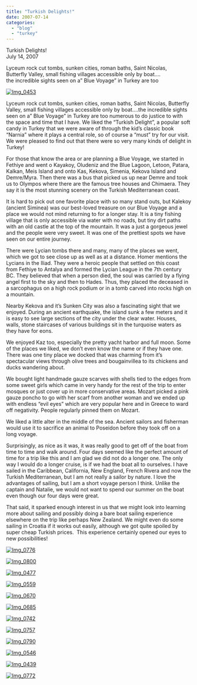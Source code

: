 ```yaml
---
title: "Turkish Delights!"
date: 2007-07-14
categories: 
  - "blog"
  - "turkey"
---
```


Turkish Delights!  
July 14, 2007

Lyceum rock cut tombs, sunken cities, roman baths, Saint Nicolas,  
Butterfly Valley, small fishing villages accessible only by boat....  
the incredible sights seen on a” Blue Voyage” in Turkey are too

<!--more-->

[![Img_0453](https://pub-ac94b3f306b24c0dba4238943c97f2e1.r2.dev/soultravelers3/images/2008/03/03/img_0453.png "Img_0453")](https://pub-ac94b3f306b24c0dba4238943c97f2e1.r2.dev/photos/uncategorized/2008/03/03/img_0453.png)

Lyceum rock cut tombs, sunken cities, roman baths, Saint Nicolas, Butterfly Valley, small fishing villages accessible only by boat....the incredible sights seen on a” Blue Voyage” in Turkey are too numerous to do justice to with the space and time that I have. We liked the “Turkish Delight”, a popular soft candy in Turkey that we were aware of through the kid’s classic book “Narnia” where it plays a central role, so of course a “must” try for our visit. We were pleased to find out that there were so very many kinds of delight in Turkey!

For those that know the area or are planning a Blue Voyage, we started in Fethiye and went o Kayakoy, Oludeniz and the Blue Lagoon, Letoon, Patara, Kalkan, Meis Island and onto Kas, Kekova, Simenia, Kekova Island and Demre/Myra. Then there was a bus that picked us up near Demre and took us to Olympos where there are the famous tree houses and Chimaera. They say it is the most stunning scenery on the Turkish Mediterranean coast.

It is hard to pick out one favorite place with so many stand outs, but Kalekoy (ancient Siminea) was our best-loved treasure on our Blue Voyage and a place we would not mind returning to for a longer stay. It is a tiny fishing village that is only accessible via water with no roads, but tiny dirt paths with an old castle at the top of the mountain. It was a just a gorgeous jewel and the people were very sweet. It was one of the prettiest spots we have seen on our entire journey.   

There were Lycian tombs there and many, many of the places we went, which we got to see close up as well as at a distance. Homer mentions the Lycians in the Iliad. They were a heroic people that settled on this coast from Fethiye to Antalya and formed the Lycian League in the 7th century BC. They believed that when a person died, the soul was carried by a flying angel first to the sky and then to Hades. Thus, they placed the deceased in a sarcophagus on a high rock podium or in a tomb carved into rocks high on a mountain.

Nearby Kekova and it’s Sunken City was also a fascinating sight that we enjoyed. During an ancient earthquake, the island sunk a few meters and it is easy to see large sections of the city under the clear water. Houses, walls, stone staircases of various buildings sit in the turquoise waters as they have for eons.

We enjoyed Kaz too, especially the pretty yacht harbor and full moon. Some of the places we liked, we don’t even know the name or if they have one. There was one tiny place we docked that was charming from it’s spectacular views through olive trees and bougainvillea to its chickens and ducks wandering about.

We bought light handmade gauze scarves with shells tied to the edges from some sweet girls which came in very handy for the rest of the trip to enter mosques or just cover up in more conservative areas. Mozart picked a pink gauze poncho to go with her scarf from another woman and we ended up with endless “evil eyes” which are very popular here and in Greece to ward off negativity. People regularly pinned them on Mozart.

We liked a little alter in the middle of the sea. Ancient sailors and fisherman would use it to sacrifice an animal to Poseidon before they took off on a long voyage.

Surprisingly, as nice as it was, it was really good to get off of the boat from time to time and walk around. Four days seemed like the perfect amount of time for a trip like this and I am glad we did not do a longer one. The only way I would do a longer cruise, is if we had the boat all to ourselves. I have sailed in the Caribbean, California, New England, French Rivera and now the Turkish Mediterranean, but I am not really a sailor by nature. I love the advantages of sailing, but I am a short voyage person I think. Unlike the captain and Natalie, we would not want to spend our summer on the boat even though our four days were great.

That said, it sparked enough interest in us that we might look into learning more about sailing and possibly doing a bare boat sailing experience elsewhere on the trip like perhaps New Zealand. We might even do some sailing in Croatia if it works out easily, although we got quite spoiled by super cheap Turkish prices.  This experience certainly opened our eyes to new possibilities!

[![Img_0776](https://pub-ac94b3f306b24c0dba4238943c97f2e1.r2.dev/soultravelers3/images/2008/03/03/img_0776.png "Img_0776")](https://pub-ac94b3f306b24c0dba4238943c97f2e1.r2.dev/photos/uncategorized/2008/03/03/img_0776.png)

[![Img_0800](https://pub-ac94b3f306b24c0dba4238943c97f2e1.r2.dev/soultravelers3/images/2008/03/03/img_0800.png "Img_0800")](https://pub-ac94b3f306b24c0dba4238943c97f2e1.r2.dev/photos/uncategorized/2008/03/03/img_0800.png)

[![Img_0477](https://pub-ac94b3f306b24c0dba4238943c97f2e1.r2.dev/soultravelers3/images/2008/03/03/img_0477.png "Img_0477")](https://pub-ac94b3f306b24c0dba4238943c97f2e1.r2.dev/photos/uncategorized/2008/03/03/img_0477.png)

[![Img_0559](https://pub-ac94b3f306b24c0dba4238943c97f2e1.r2.dev/soultravelers3/images/2008/03/03/img_0559.png "Img_0559")](https://pub-ac94b3f306b24c0dba4238943c97f2e1.r2.dev/photos/uncategorized/2008/03/03/img_0559.png)

[![Img_0670](https://pub-ac94b3f306b24c0dba4238943c97f2e1.r2.dev/soultravelers3/images/2008/03/03/img_0670.png "Img_0670")](https://pub-ac94b3f306b24c0dba4238943c97f2e1.r2.dev/photos/uncategorized/2008/03/03/img_0670.png)

[![Img_0685](https://pub-ac94b3f306b24c0dba4238943c97f2e1.r2.dev/soultravelers3/images/2008/03/03/img_0685.png "Img_0685")](https://pub-ac94b3f306b24c0dba4238943c97f2e1.r2.dev/photos/uncategorized/2008/03/03/img_0685.png)

[![Img_0742](https://pub-ac94b3f306b24c0dba4238943c97f2e1.r2.dev/soultravelers3/images/2008/03/03/img_0742.png "Img_0742")](https://pub-ac94b3f306b24c0dba4238943c97f2e1.r2.dev/photos/uncategorized/2008/03/03/img_0742.png)

[![Img_0757](https://pub-ac94b3f306b24c0dba4238943c97f2e1.r2.dev/soultravelers3/images/2008/03/03/img_0757.png "Img_0757")](https://pub-ac94b3f306b24c0dba4238943c97f2e1.r2.dev/photos/uncategorized/2008/03/03/img_0757.png)

[![Img_0790](https://pub-ac94b3f306b24c0dba4238943c97f2e1.r2.dev/soultravelers3/images/2008/03/03/img_0790.png "Img_0790")](https://pub-ac94b3f306b24c0dba4238943c97f2e1.r2.dev/photos/uncategorized/2008/03/03/img_0790.png)

[![Img_0546](https://pub-ac94b3f306b24c0dba4238943c97f2e1.r2.dev/soultravelers3/images/2008/03/03/img_0546.png "Img_0546")](https://pub-ac94b3f306b24c0dba4238943c97f2e1.r2.dev/photos/uncategorized/2008/03/03/img_0546.png)

[![Img_0439](https://pub-ac94b3f306b24c0dba4238943c97f2e1.r2.dev/soultravelers3/images/2008/03/03/img_0439.png "Img_0439")](https://pub-ac94b3f306b24c0dba4238943c97f2e1.r2.dev/photos/uncategorized/2008/03/03/img_0439.png)

[![Img_0772](https://pub-ac94b3f306b24c0dba4238943c97f2e1.r2.dev/soultravelers3/images/2008/03/03/img_0772.png "Img_0772")](https://pub-ac94b3f306b24c0dba4238943c97f2e1.r2.dev/photos/uncategorized/2008/03/03/img_0772.png)
